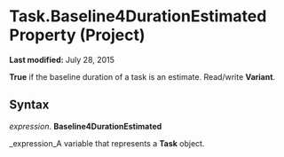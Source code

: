 
# Task.Baseline4DurationEstimated Property (Project)

 **Last modified:** July 28, 2015

 **True** if the baseline duration of a task is an estimate. Read/write **Variant**.

## Syntax

 _expression_. **Baseline4DurationEstimated**

 _expression_A variable that represents a  **Task** object.

